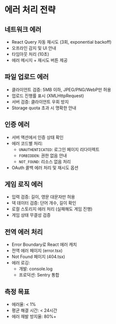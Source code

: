 # 에러 처리 전략

## 네트워크 에러
- React Query 자동 재시도 (3회, exponential backoff)
- 오프라인 감지 및 UI 안내
- 타임아웃 처리 (10초)
- 에러 메시지 + 재시도 버튼 제공

## 파일 업로드 에러
- 클라이언트 검증: 5MB 이하, JPEG/PNG/WebP만 허용
- 업로드 진행률 표시 (XMLHttpRequest)
- 서버 검증: 클라이언트 우회 방지
- Storage quota 초과 시 명확한 안내

## 인증 에러
- 서버 액션에서 인증 상태 확인
- 에러 코드별 처리:
  - `UNAUTHENTICATED`: 로그인 페이지 리다이렉트
  - `FORBIDDEN`: 권한 없음 안내
  - `NOT_FOUND`: 리소스 없음 처리
- OAuth 콜백 에러 처리 및 재시도 옵션

## 게임 로직 에러
- 입력 검증: 길이, 영문 대문자만 허용
- 덱 데이터 검증: 단어 개수, 길이 확인
- 로컬 스토리지 에러 처리 (실패해도 게임 진행)
- 게임 상태 무결성 검증

## 전역 에러 처리
- Error Boundary로 React 에러 캐치
- 전역 에러 페이지 (error.tsx)
- Not Found 페이지 (404.tsx)
- 에러 로깅:
  - 개발: console.log
  - 프로덕션: Sentry 통합

## 측정 목표
- 에러율: < 1%
- 평균 해결 시간: < 24시간
- 에러 재발 방지율: 80%+
